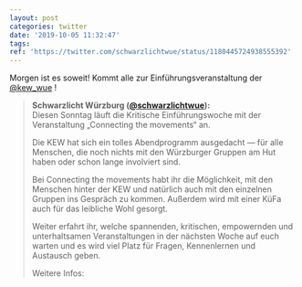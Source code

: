 ```yaml
---
layout: post
categories: twitter
date: '2019-10-05 11:32:47'
tags: 
ref: 'https://twitter.com/schwarzlichtwue/status/1180445724938555392'
---
```

Morgen ist es soweit! Kommt alle zur Einführungsveranstaltung der [@kew_wue](https://twitter.com/kew_wue) !
> <b>Schwarzlicht Würzburg ([@schwarzlichtwue](https://twitter.com/schwarzlichtwue)):</b>  
>Diesen Sonntag läuft die Kritische Einführungswoche mit der Veranstaltung „Connecting the movements“ an.  
>  
>Die KEW hat sich ein tolles Abendprogramm ausgedacht — für alle Menschen, die noch nichts mit den Würzburger Gruppen am Hut haben oder schon lange involviert sind.  
>  
>Bei Connecting the movements habt ihr die Möglichkeit, mit den Menschen hinter der KEW und natürlich auch mit den einzelnen Gruppen ins Gespräch zu kommen. Außerdem wird mit einer KüFa auch für das leibliche Wohl gesorgt.  
>  
>Weiter erfahrt ihr, welche spannenden, kritischen, empowernden und unterhaltsamen Veranstaltungen in der nächsten Woche auf euch warten und es wird viel Platz für Fragen, Kennenlernen und Austausch geben.  
>  
>  
>  
>Weitere Infos:   

